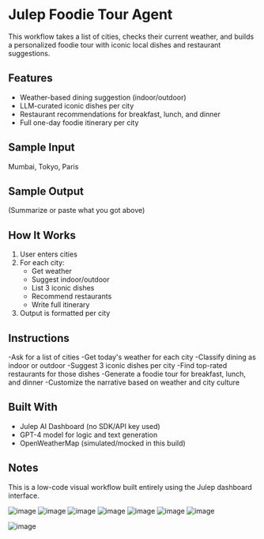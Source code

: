 #  Julep Foodie Tour Agent

This workflow takes a list of cities, checks their current weather, and builds a personalized foodie tour with iconic local dishes and restaurant suggestions.

## Features
- Weather-based dining suggestion (indoor/outdoor)
- LLM-curated iconic dishes per city
- Restaurant recommendations for breakfast, lunch, and dinner
- Full one-day foodie itinerary per city

## Sample Input
Mumbai, Tokyo, Paris


## Sample Output
(Summarize or paste what you got above)

## How It Works
1. User enters cities
2. For each city:
   - Get weather
   - Suggest indoor/outdoor
   - List 3 iconic dishes
   - Recommend restaurants
   - Write full itinerary
3. Output is formatted per city

## Instructions
   -Ask for a list of cities
   -Get today's weather for each city
   -Classify dining as indoor or outdoor
   -Suggest 3 iconic dishes per city
   -Find top-rated restaurants for those dishes
   -Generate a foodie tour for breakfast, lunch, and dinner
   -Customize the narrative based on weather and city culture

## Built With
- Julep AI Dashboard (no SDK/API key used)
- GPT-4 model for logic and text generation
- OpenWeatherMap (simulated/mocked in this build)

## Notes
This is a low-code visual workflow built entirely using the Julep dashboard interface.


![image](https://github.com/user-attachments/assets/bdebdcbe-f952-41ee-ba01-fe01cfefe8ca)
![image](https://github.com/user-attachments/assets/5d960b52-f417-417f-8ba7-3d3ed95273eb)
![image](https://github.com/user-attachments/assets/69b6de2e-86d0-46f7-8b89-60ff3dc2f62e)
![image](https://github.com/user-attachments/assets/5b07dcac-37a8-49ae-9c7c-357f142c6389)
![image](https://github.com/user-attachments/assets/d1eeb032-1151-4db8-bc07-ebd5b6d21075)
![image](https://github.com/user-attachments/assets/e5f23264-c227-4add-b3c1-87763cf57245)
![image](https://github.com/user-attachments/assets/df32ee58-4d96-4ab2-b5d2-8d10b8c524e3)

![image](https://github.com/user-attachments/assets/c9b31c1b-d97a-46dd-b608-032ce4de14d9)




